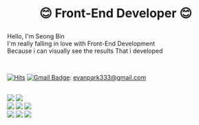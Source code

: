 <h1 align="center">
  
 😊 Front-End Developer 😊
  
</h1>




Hello, I'm Seong Bin<br>
I'm really falling in love with Front-End Development<br>
Because i can visually see the results That i developed

<br>

[![Hits](https://hits.seeyoufarm.com/api/count/incr/badge.svg?url=https%3A%2F%2Fgithub.com%2FIosismu&count_bg=%2379C83D&title_bg=%23555555&icon=&icon_color=%23E7E7E7&title=hits&edge_flat=false)](https://hits.seeyoufarm.com)
[![Gmail Badge](https://img.shields.io/badge/Gmail-d14836?style=flat-square&logo=Gmail&logoColor=white&link=mailto:jjuhee0913@gmail.com)](mailto:evanpark333@gmail.com): evanpark333@gmail.com

<br>

<img src="https://img.shields.io/badge/React-3776AB?style=flat-square&logo=React&logoColor=blue"/>
<img src="https://img.shields.io/badge/Vue.js-A8B9CC?style=flat-square&logo=v&logoColor=green"/><br>

<img src="https://img.shields.io/badge/HTML-E34F26?style=flat-square&logo=HTML5&logoColor=white"/>
<img src="https://img.shields.io/badge/CSS-1572B6?style=flat-square&logo=CSS3&logoColor=white"/>
<img src="https://img.shields.io/badge/JavaScript-F7DF1E?style=flat-square&logo=JavaScript&logoColor=white"/>
<br>
<img src="https://img.shields.io/badge/Arduino-00979D?style=flat-square&logo=Arduino&logoColor=white"/>
<img src="https://img.shields.io/badge/ReactNative-61DAFB?style=flat-square&logo=React&logoColor=white"/>
<img src="https://img.shields.io/badge/Git-F05032?style=flat-square&logo=Git&logoColor=white"/>



<br><br>
